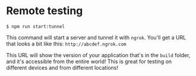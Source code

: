 # Remote testing

```Shell
$ npm run start:tunnel
```

This command will start a server and tunnel it with `ngrok`. You'll get a URL
that looks a bit like this: `http://abcdef.ngrok.com`

This URL will show the version of your application that's in the `build` folder,
and it's accessible from the entire world! This is great for testing on different
devices and from different locations!
